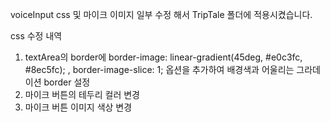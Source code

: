 voiceInput css 및 마이크 이미지 일부 수정 해서 TripTale 폴더에 적용시켰습니다.

css 수정 내역
1. textArea의 border에 border-image: linear-gradient(45deg, #e0c3fc, #8ec5fc); , border-image-slice: 1; 옵션을 추가하여 배경색과 어울리는 그라데이션 border 설정
2. 마이크 버튼의 테두리 컬러 변경
3. 마이크 버튼 이미지 색상 변경
